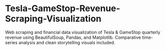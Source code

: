 # Tesla-GameStop-Revenue-Scraping-Visualization
Web scraping and financial data visualization of Tesla &amp; GameStop quarterly revenue using BeautifulSoup, Pandas, and Matplotlib. Comparative time-series analysis and clean storytelling visuals included.
